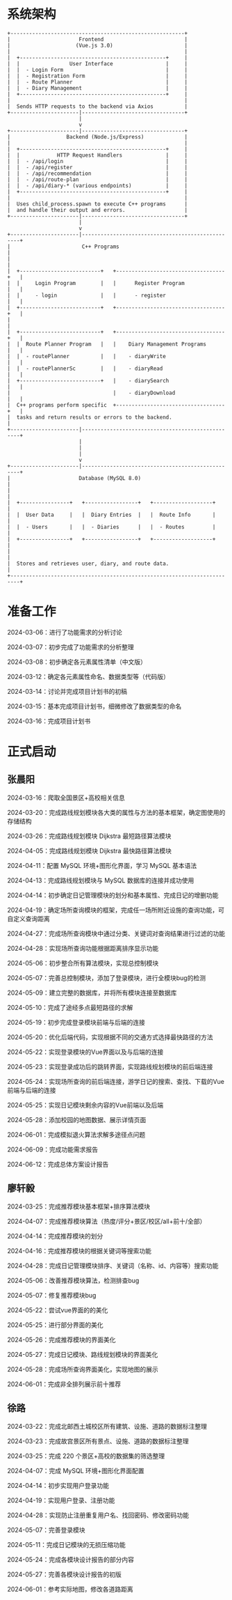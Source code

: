 # 系统架构
```plaintext
+--------------------------------------------------------+
|                      Frontend                          |
|                     (Vue.js 3.0)                       |
|                                                        |
|  +-----------------------------------------------+     |
|  |                User Interface                 |     |
|  |  - Login Form                                 |     |
|  |  - Registration Form                          |     |
|  |  - Route Planner                              |     |
|  |  - Diary Management                           |     |
|  +-----------------------------------------------+     |
|                                                        |
|  Sends HTTP requests to the backend via Axios          |
+----------------------|---------------------------------+
                       |
                       v
+----------------------|---------------------------------+
|                  Backend (Node.js/Express)             |
|                                                        |
|  +-----------------------------------------------+     |
|  |            HTTP Request Handlers              |     |
|  |  - /api/login                                 |     |
|  |  - /api/register                              |     |
|  |  - /api/recommendation                        |     |
|  |  - /api/route-plan                            |     |
|  |  - /api/diary-* (various endpoints)           |     |
|  +-----------------------------------------------+     |
|                                                        |
|  Uses child_process.spawn to execute C++ programs      |
|  and handle their output and errors.                   |
+----------------------|---------------------------------+
                       |
                       v
+----------------------|--------------------------------------------------+
|                       C++ Programs                                      |
|                                                                         |
|  +--------------------------+   +-----------------------------------+   |
|  |     Login Program        |   |      Register Program             |   |
|  |     - login              |   |      - register                   |   |
|  +--------------------------+   +-----------------------------------+   |
|                                                                         |
|  +--------------------------+   +-----------------------------------+   |
|  |  Route Planner Program   |   |    Diary Management Programs      |   |
|  |  - routePlanner          |   |    - diaryWrite                   |   |
|  |  - routePlannerSc        |   |    - diaryRead                    |   |
|  +--------------------------+   |    - diarySearch                  |   |
|                                 |    - diaryDownload                |   |
|  C++ programs perform specific  +-----------------------------------+   |
|  tasks and return results or errors to the backend.                     |
+----------------------|--------------------------------------------------+
                       |
                       |
                       |
                       v
+----------------------|--------------------------------------------------+
|                      Database (MySQL 8.0)                               |
|                                                                         |
|  +----------------+   +-----------------+   +-------------------+       |
|  |  User Data     |   |  Diary Entries  |   |  Route Info       |       |
|  |  - Users       |   |  - Diaries      |   |  - Routes         |       |
|  +----------------+   +-----------------+   +-------------------+       |
|                                                                         |
|  Stores and retrieves user, diary, and route data.                      |
+-------------------------------------------------------------------------+
```


# 准备工作
2024-03-06：进行了功能需求的分析讨论

2024-03-07：初步完成了功能需求的分析整理

2024-03-08：初步确定各元素属性清单（中文版）

2024-03-12：确定各元素属性命名、数据类型等（代码版）

2024-03-14：讨论并完成项目计划书的初稿

2024-03-15：基本完成项目计划书，细微修改了数据类型的命名

2024-03-16：完成项目计划书
# 正式启动
## 张晨阳
2024-03-16：爬取全国景区+高校相关信息

2024-03-20：完成路线规划模块各大类的属性与方法的基本框架，确定图使用的存储结构

2024-03-26：完成路线规划模块 Dijkstra 最短路径算法模块

2024-04-05：完成路线规划模块 Dijkstra 最快路径算法模块

2024-04-11：配置 MySQL 环境+图形化界面，学习 MySQL 基本语法

2024-04-13：完成路线规划模块与 MySQL 数据库的连接并成功使用

2024-04-14：初步确定日记管理模块的划分和基本属性、完成日记的增删功能

2024-04-19：确定场所查询模块的框架，完成任一场所附近设施的查询功能，可自定义查询距离

2024-04-27：完成场所查询模块中通过分类、关键词对查询结果进行过滤的功能

2024-04-28：实现场所查询功能根据距离排序显示功能

2024-05-06：初步整合所有算法模块，实现总控制模块

2024-05-07：完善总控制模块，添加了登录模块，进行全模块bug的检测

2024-05-09：建立完整的数据库，并将所有模块连接至数据库

2024-05-10：完成了途经多点最短路径的求解

2024-05-19：初步完成登录模块前端与后端的连接

2024-05-20：优化后端代码，实现根据不同的交通方式选择最快路径的方法

2024-05-22：实现登录模块的Vue界面以及与后端的连接

2024-05-23：实现登录成功后的跳转界面，实现路线规划模块的前后端连接

2024-05-24：实现场所查询的前后端连接，游学日记的搜索、查找、下载的Vue前端与后端的连接

2024-05-25：实现日记模块剩余内容的Vue前端以及后端

2024-05-28：添加校园的地图数据、展示详情页面

2024-06-01：完成模拟退火算法求解多途径点问题

2024-06-09：完成功能需求报告

2024-06-12：完成总体方案设计报告

## 廖轩毅
2024-03-25：完成推荐模块基本框架+排序算法模块

2024-04-07：完成推荐模块算法（热度/评分+景区/校区/all+前十/全部）

2024-04-14：完成推荐模块的划分

2024-04-16：完成推荐模块的根据关键词等搜索功能

2024-04-28：完成日记管理模块排序、关键词（名称、id、内容等）搜索功能

2024-05-06：改善推荐模块算法，检测排查bug

2024-05-07：修复推荐模块bug

2024-05-22：尝试vue界面的的美化

2024-05-25：进行部分界面的美化

2024-05-26：完成推荐模块的界面美化

2024-05-27：完成日记模块、路线规划模块的界面美化

2024-05-28：完成场所查询界面美化，实现地图的展示

2024-06-01：完成非全排列展示前十推荐

## 徐路
2024-03-22：完成北邮西土城校区所有建筑、设施、道路的数据标注整理

2024-03-23：完成故宫景区所有景点、设施、道路的数据标注整理

2024-03-25：完成 220 个景区+高校的数据集的筛选整理

2024-04-07：完成 MySQL 环境+图形化界面配置

2024-04-14：初步实现用户登录功能

2024-04-19：实现用户登录、注册功能

2024-04-28：实现防止注册重复用户名、找回密码、修改密码功能

2024-05-07：完善登录模块

2024-05-11：完成日记模块的无损压缩功能

2024-05-24：完成各模块设计报告的部分内容

2024-05-27：完善各模块设计报告的初版

2024-06-01：参考实际地图，修改各道路距离
